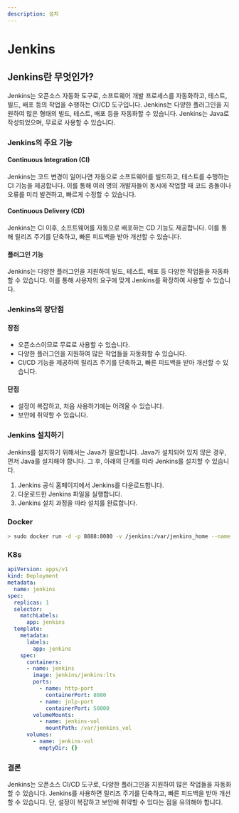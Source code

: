 ```yaml
---
description: 설치
---
```


# Jenkins

## Jenkins란 무엇인가?

Jenkins는 오픈소스 자동화 도구로, 소프트웨어 개발 프로세스를 자동화하고, 테스트, 빌드, 배포 등의 작업을 수행하는 CI/CD 도구입니다. Jenkins는 다양한 플러그인을 지원하여 많은 형태의 빌드, 테스트, 배포 등을 자동화할 수 있습니다. Jenkins는 Java로 작성되었으며, 무료로 사용할 수 있습니다.

### Jenkins의 주요 기능

#### Continuous Integration (CI)

Jenkins는 코드 변경이 일어나면 자동으로 소프트웨어를 빌드하고, 테스트를 수행하는 CI 기능을 제공합니다. 이를 통해 여러 명의 개발자들이 동시에 작업할 때 코드 충돌이나 오류를 미리 발견하고, 빠르게 수정할 수 있습니다.

#### Continuous Delivery (CD)

Jenkins는 CI 이후, 소프트웨어를 자동으로 배포하는 CD 기능도 제공합니다. 이를 통해 릴리즈 주기를 단축하고, 빠른 피드백을 받아 개선할 수 있습니다.

#### 플러그인 기능

Jenkins는 다양한 플러그인을 지원하여 빌드, 테스트, 배포 등 다양한 작업들을 자동화할 수 있습니다. 이를 통해 사용자의 요구에 맞게 Jenkins를 확장하여 사용할 수 있습니다.

### Jenkins의 장단점

#### 장점

* 오픈소스이므로 무료로 사용할 수 있습니다.
* 다양한 플러그인을 지원하여 많은 작업들을 자동화할 수 있습니다.
* CI/CD 기능을 제공하여 릴리즈 주기를 단축하고, 빠른 피드백을 받아 개선할 수 있습니다.

#### 단점

* 설정이 복잡하고, 처음 사용하기에는 어려울 수 있습니다.
* 보안에 취약할 수 있습니다.

### Jenkins 설치하기

Jenkins를 설치하기 위해서는 Java가 필요합니다. Java가 설치되어 있지 않은 경우, 먼저 Java를 설치해야 합니다. 그 후, 아래의 단계를 따라 Jenkins를 설치할 수 있습니다.

1. Jenkins 공식 홈페이지에서 Jenkins를 다운로드합니다.
2. 다운로드한 Jenkins 파일을 실행합니다.
3. Jenkins 설치 과정을 따라 설치를 완료합니다.

### Docker

```bash
> sudo docker run -d -p 8888:8080 -v /jenkins:/var/jenkins_home --name my_jenkins -u root jenkins/jenkins:lts
```

### K8s

```yaml
apiVersion: apps/v1
kind: Deployment
metadata:
  name: jenkins
spec:
  replicas: 1
  selector:
    matchLabels:
      app: jenkins
  template:
    metadata:
      labels:
        app: jenkins
    spec:
      containers:
      - name: jenkins
        image: jenkins/jenkins:lts
        ports:
          - name: http-port
            containerPort: 8080
          - name: jnlp-port
            containerPort: 50000
        volumeMounts:
          - name: jenkins-vol
            mountPath: /var/jenkins_vol
      volumes:
        - name: jenkins-vol
          emptyDir: {}
```

### 결론

Jenkins는 오픈소스 CI/CD 도구로, 다양한 플러그인을 지원하여 많은 작업들을 자동화할 수 있습니다. Jenkins를 사용하면 릴리즈 주기를 단축하고, 빠른 피드백을 받아 개선할 수 있습니다. 단, 설정이 복잡하고 보안에 취약할 수 있다는 점을 유의해야 합니다.
